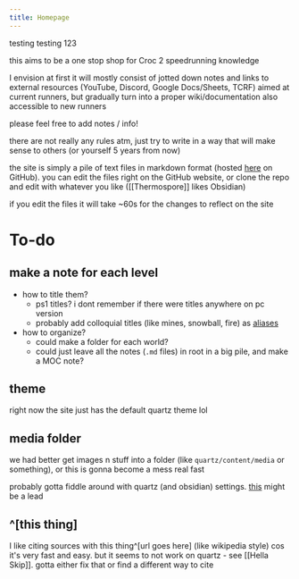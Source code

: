 ```yaml
---
title: Homepage
---
```

testing testing 123

this aims to be a one stop shop for Croc 2 speedrunning knowledge

I envision at first it will mostly consist of jotted down notes and links to external resources (YouTube, Discord, Google Docs/Sheets, TCRF) aimed at current runners, but gradually turn into a proper wiki/documentation also accessible to new runners

please feel free to add notes / info!

there are not really any rules atm, just try to write in a way that will make sense to others (or yourself 5 years from now)

the site is simply a pile of text files in markdown format (hosted [here](https://github.com/Thermospore/temp-quartz-test/tree/v4/content) on GitHub). you can edit the files right on the GitHub website, or clone the repo and edit with whatever you like ([[Thermospore]] likes Obsidian)

if you edit the files it will take ~60s for the changes to reflect on the site
# To-do
## make a note for each level
- how to title them?
	- ps1 titles? i dont remember if there were titles anywhere on pc version
	- probably add colloquial titles (like mines, snowball, fire) as [aliases](https://quartz.jzhao.xyz/plugins/AliasRedirects)
- how to organize?
	- could make a folder for each world?
	- could just leave all the notes (`.md` files) in root in a big pile, and make a MOC note?
## theme
right now the site just has the default quartz theme lol
## media folder
we had better get images n stuff into a folder (like `quartz/content/media` or something), or this is gonna become a mess real fast

probably gotta fiddle around with quartz (and obsidian) settings. [this](https://quartz.jzhao.xyz/plugins/CrawlLinks) might be a lead
## ^[this thing]
I like citing sources with this thing^[url goes here] (like wikipedia style) cos it's very fast and easy. but it seems to not work on quartz - see [[Hella Skip]]. gotta either fix that or find a different way to cite